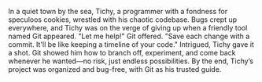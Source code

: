 In a quiet town by the sea, Tichy, a programmer with a fondness for speculoos cookies, wrestled with his chaotic codebase. Bugs crept up everywhere, and Tichy was on the verge of giving up when a friendly tool named Git appeared.
"Let me help!" Git offered. "Save each change with a commit. It'll be like keeping a timeline of your code."
Intrigued, Tichy gave it a shot. Git showed him how to branch off, experiment, and come back whenever he wanted—no risk, just endless possibilities. By the end, Tichy’s project was organized and bug-free, with Git as his trusted guide.